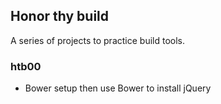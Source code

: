 ## Honor thy build
A series of projects to practice build tools.
### htb00
* Bower setup then use Bower to install jQuery
